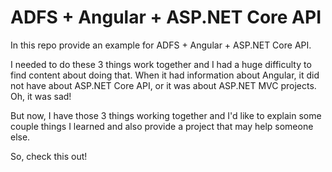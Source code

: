 # ADFS + Angular + ASP.NET Core API

In this repo provide an example for ADFS + Angular + ASP.NET Core API.

I needed to do these 3 things work together and I had a huge difficulty to find content about doing that. When it had information about Angular, it did not have about ASP.NET Core API, or it was about ASP.NET MVC projects. Oh, it was sad!

But now, I have those 3 things working together and I'd like to explain some couple things I learned and also provide a project that may help someone else.

So, check this out!